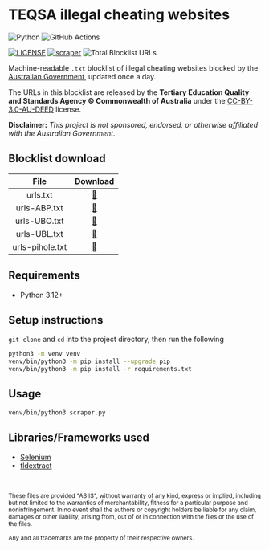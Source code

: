 # TEQSA illegal cheating websites

![Python](https://img.shields.io/badge/Python-FFD43B?style=for-the-badge&logo=python&logoColor=blue)
![GitHub Actions](https://img.shields.io/badge/GitHub_Actions-2088FF?style=for-the-badge&logo=github-actions&logoColor=white)

[![LICENSE](https://img.shields.io/badge/LICENSE-BSD--3--CLAUSE-GREEN?style=for-the-badge)](LICENSE)
[![scraper](https://img.shields.io/github/actions/workflow/status/elliotwutingfeng/TEQSA-illegal-cheating-websites/scraper.yml?branch=main&label=SCRAPER&style=for-the-badge)](https://github.com/elliotwutingfeng/TEQSA-illegal-cheating-websites/actions/workflows/scraper.yml)
![Total Blocklist URLs](https://tokei-rs.onrender.com/b1/github/elliotwutingfeng/TEQSA-illegal-cheating-websites?label=Total%20Blocklist%20URLS&style=for-the-badge)

Machine-readable `.txt` blocklist of illegal cheating websites blocked by the [Australian Government](https://www.teqsa.gov.au/blocked-illegal-cheating-websites), updated once a day.

The URLs in this blocklist are released by the **Tertiary Education Quality and Standards Agency © Commonwealth of Australia** under the [CC-BY-3.0-AU-DEED](https://www.teqsa.gov.au/copyright) license.

**Disclaimer:** _This project is not sponsored, endorsed, or otherwise affiliated with the Australian Government._

## Blocklist download

| File | Download |
|:-:|:-:|
| urls.txt | [:floppy_disk:](urls.txt?raw=true) |
| urls-ABP.txt | [:floppy_disk:](urls-ABP.txt?raw=true) |
| urls-UBO.txt | [:floppy_disk:](urls-UBO.txt?raw=true) |
| urls-UBL.txt | [:floppy_disk:](urls-UBL.txt?raw=true) |
| urls-pihole.txt | [:floppy_disk:](urls-pihole.txt?raw=true) |

## Requirements

- Python 3.12+

## Setup instructions

`git clone` and `cd` into the project directory, then run the following

```bash
python3 -m venv venv
venv/bin/python3 -m pip install --upgrade pip
venv/bin/python3 -m pip install -r requirements.txt
```

## Usage

```bash
venv/bin/python3 scraper.py
```

## Libraries/Frameworks used

- [Selenium](https://selenium.dev)
- [tldextract](https://github.com/john-kurkowski/tldextract)

&nbsp;

<sup>These files are provided "AS IS", without warranty of any kind, express or implied, including but not limited to the warranties of merchantability, fitness for a particular purpose and noninfringement. In no event shall the authors or copyright holders be liable for any claim, damages or other liability, arising from, out of or in connection with the files or the use of the files.</sup>

<sub>Any and all trademarks are the property of their respective owners.</sub>

